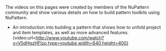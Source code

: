 The videos on this pages were created by members of the NuPattern community and show various details on how to build pattern toolkits using NuPattern.

* An introduction into building a pattern that shows how to unfold project and item templates, as well as more advanced features.
 {video:url=http://www.youtube.com/watch?v=V5dHgzHFIzo,type=youtube,width=640,height=400}